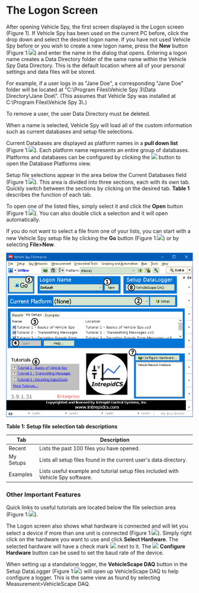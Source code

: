 # The Logon Screen

After opening Vehicle Spy, the first screen displayed is the Logon screen (Figure 1). If Vehicle Spy has been used on the current PC before, click the drop down and select the desired logon name. If you have not used Vehicle Spy before or you wish to create a new logon name, press the **New** button (Figure 1:![](https://cdn.intrepidcs.net/support/VehicleSpy/assets/smOne.gif)) and enter the name in the dialog that opens. Entering a logon name creates a Data Directory folder of the same name within the Vehicle Spy Data Directory. This is the default location where all of your personal settings and data files will be stored.

For example, if a user logs in as "Jane Doe", a corresponding "Jane Doe" folder will be located at "C:\Program Files\Vehicle Spy 3\Data Directory\Jane Doe\\". (This assumes that Vehicle Spy was installed at C:\Program Files\Vehicle Spy 3\\.)

To remove a user, the user Data Directory must be deleted.

When a name is selected, Vehicle Spy will load all of the custom information such as current databases and setup file selections.

Current Databases are displayed as platform names in a **pull down list** (Figure 1:![](https://cdn.intrepidcs.net/support/VehicleSpy/assets/smTwo.gif)). Each platform name represents an entire group of databases. Platforms and databases can be configured by clicking the ![](https://cdn.intrepidcs.net/support/VehicleSpy/assets/DatabaseIcon.gif) button to open the Database Platforms view.

Setup file selections appear in the area below the Current Databases field (Figure 1:![](https://cdn.intrepidcs.net/support/VehicleSpy/assets/smThree.gif)). This area is divided into three sections, each with its own tab. Quickly switch between the sections by clicking on the desired tab. **Table 1** describes the function of each tab.

To open one of the listed files, simply select it and click the **Open** button (Figure 1:![](https://cdn.intrepidcs.net/support/VehicleSpy/assets/smFour.gif)). You can also double click a selection and it will open automatically.

If you do not want to select a file from one of your lists, you can start with a new Vehicle Spy setup file by clicking the **Go** button (Figure 1:![](https://cdn.intrepidcs.net/support/VehicleSpy/assets/smFive.gif)) or by selecting **File>New**.

![Figure 1: The Logon screen lets you customize Vehicle Spy and quickly find setup files](<../../.gitbook/assets/spylogon (1).gif>)

**Table 1: Setup file selection tab descriptions**

| Tab       | Description                                                                       |
| --------- | --------------------------------------------------------------------------------- |
| Recent    | Lists the past 100 files you have opened.                                         |
| My Setups | Lists all setup files found in the current user's data directory.                 |
| Examples  | Lists useful example and tutorial setup files included with Vehicle Spy software. |

### Other Important Features

Quick links to useful tutorials are located below the file selection area (Figure 1:![](https://cdn.intrepidcs.net/support/VehicleSpy/assets/smSix.gif)).

The Logon screen also shows what hardware is connected and will let you select a device if more than one unit is connected (Figure 1:![](https://cdn.intrepidcs.net/support/VehicleSpy/assets/smSeven.gif)). Simply right click on the hardware you want to use and click **Select Hardware**. The selected hardware will have a check mark ![](https://cdn.intrepidcs.net/support/VehicleSpy/assets/chkFilter.gif) next to it. The ![](https://cdn.intrepidcs.net/support/VehicleSpy/assets/ConfigureHWIcon.gif) **Configure Hardware** button can be used to set the baud rate of the device.

When setting up a standalone logger, the **VehicleScape DAQ** button in the Setup DataLogger (Figure 1:![](https://cdn.intrepidcs.net/support/VehicleSpy/assets/smEight.gif)) will open up VehicleScape DAQ to help configure a logger. This is the same view as found by selecting Measurement>VehicleScape DAQ.
